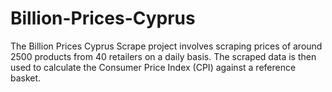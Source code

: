 # Billion-Prices-Cyprus
The Billion Prices Cyprus Scrape project involves scraping prices of around 2500 products from 40 retailers on a daily basis. The scraped data is then used to calculate the Consumer Price Index (CPI) against a reference basket.
